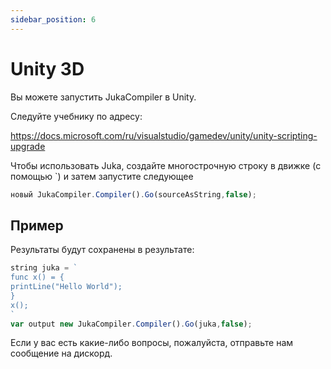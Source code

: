```yaml
---
sidebar_position: 6
---
```


# Unity 3D

Вы можете запустить JukaCompiler в Unity.

Следуйте учебнику по адресу:

https://docs.microsoft.com/ru/visualstudio/gamedev/unity/unity-scripting-upgrade

Чтобы использовать Juka, создайте многострочную строку в движке (с помощью `) и затем запустите следующее

```jsx
новый JukaCompiler.Compiler().Go(sourceAsString,false);
```

## Пример

Результаты будут сохранены в результате:

```jsx
string juka = `
func x() = {
printLine("Hello World");
}
x();
`
var output new JukaCompiler.Compiler().Go(juka,false);
```

Если у вас есть какие-либо вопросы, пожалуйста, отправьте нам сообщение на дискорд.